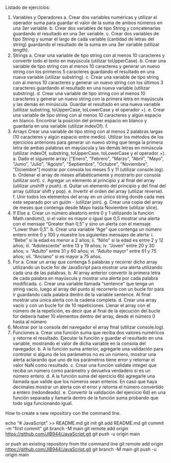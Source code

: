 Listado de ejercicios:
 1. Variables y Operadores
 a. Crear dos variables numéricas y utilizar el operador suma para guardar el valor
 de la suma de ambos números en una 3er variable.
 b. Crear dos variables de tipo String y concatenarlas guardando el resultado en una
 3er variable.
 c. Crear dos variables de tipo String y sumar el largo de cada variable (cantidad de
 letras del string) guardando el resultado de la suma en una 3er variable (utilizar
 length).
 2. Strings
 a. Crear una variable de tipo string con al menos 10 caracteres y convertir todo el
 texto en mayúscula (utilizar toUpperCase).
 b. Crear una variable de tipo string con al menos 10 caracteres y generar un nuevo
 string con los primeros 5 caracteres guardando el resultado en una nueva
 variable (utilizar substring).
 c. Crear una variable de tipo string con al menos 10 caracteres y generar un nuevo
 string con los últimos 3 caracteres guardando el resultado en una nueva variable
 (utilizar substring).
 d. Crear una variable de tipo string con al menos 10 caracteres y generar un nuevo
 string con la primera letra en mayúscula y las demás en minúscula. Guardar el
 resultado en una nueva variable (utilizar substring, toUpperCase, toLowerCase y
 el operador +).
 e. Crear una variable de tipo string con al menos 10 caracteres y algún espacio en
 blanco. Encontrar la posición del primer espacio en blanco y guardarla en una
 variable (utilizar indexOf).
 f.
 3. Arrays
 Crear una variable de tipo string con al menos 2 palabras largas (10 caracteres y
 algún espacio entre medio). Utilizar los métodos de los ejercicios anteriores para
 generar un nuevo string que tenga la primera letra de ambas palabras en
 mayúscula y las demás letras en minúscula (utilizar indexOf, substring,
 toUpperCase, toLowerCase y el operador +).
 a. Dado el siguiente array: ["Enero", "Febrero", "Marzo", "Abril", "Mayo", "Junio",
 "Julio", "Agosto", "Septiembre", "Octubre", "Noviembre", "Diciembre"] mostrar por
 consola los meses 5 y 11 (utilizar console.log).
 b. Ordenar el array de meses alfabéticamente y mostrarlo por consola (utilizar sort).
 c. Agregar un elemento al principio y al final del array (utilizar unshift y push).
 d. Quitar un elemento del principio y del final del array (utilizar shift y pop).
 e. Invertir el orden del array (utilizar reverse).
 f.
 Unir todos los elementos del array en un único string donde cada mes este
 separado por un guión - (utilizar join).
 g. Crear una copia del array de meses que contenga desde Mayo hasta Noviembre
 (utilizar slice).
4. If Else
 a. Crear un número aleatorio entre 0 y 1 utilizando la función Math.random(), si el
 valor es mayor o igual que 0,5 mostrar una alerta con el mensaje “Greater than
 0,5” y sino un alerta con el mensaje “Lower than 0,5”.
 b. Crear una variable “Age” que contenga un número entero entre 0 y 100 y
 muestre los siguientes mensajes de alerta:
 i.
 “Bebe” si la edad es menor a 2 años;
 ii.
 “Niño” si la edad es entre 2 y 12 años;
 iii. “Adolescente” entre 13 y 19 años;
 iv. “Joven” entre 20 y 30 años;
 v. “Adulto” entre 31 y 60 años;
 vi. “Adulto mayor” entre 61 y 75 años;
 vii. “Anciano” si es mayor a 75 años.
 5. For
 a. Crear un array que contenga 5 palabras y recorrer dicho array utilizando un
 bucle for de JavaScript para mostrar una alerta utilizando cada una de las
 palabras.
 b. Al array anterior convertir la primera letra de cada palabra en mayúscula y
 mostrar una alerta por cada palabra modificada.
 c. Crear una variable llamada “sentence” que tenga un string vacío, luego al array
 del punto a) recorrerlo con un bucle for para ir guardando cada palabra dentro de
 la variable sentence. Al final mostrar una única alerta con la cadena completa.
 d. Crear una array vacío y con un bucle for de 10 repeticiones. Llenar el array con
 el número de la repetición, es decir que al final de la ejecución del bucle for
 debería haber 10 elementos dentro del array, desde el número 0 hasta al número
 9. Mostrar por la consola del navegador el array final (utilizar console.log).
 6. Funciones
 a. Crear una función suma que reciba dos valores numéricos y retorne el resultado.
 Ejecutar la función y guardar el resultado en una variable, mostrando el valor de
 dicha variable en la consola del navegador.
 b. A la función suma anterior, agregarle una validación para controlar si alguno de
 los parámetros no es un número, mostrar una alerta aclarando que uno de los
 parámetros tiene error y retornar el valor NaN como resultado.
 c. Crear una función validate integer que reciba un número como parámetro y
 devuelva verdadero si es un número entero.
 d. A la función suma del ejercicio 6b) agregarle una llamada que valide que los
 números sean enteros. En caso que haya decimales mostrar un alerta con el
 error y retorna el número convertido a entero (redondeado).
 e. Convertir la validación del ejercicio 6d) en una función separada y llamarla
 dentro de la función suma probando que todo siga funcionando igual.

How to create a new repository con the command line.
 
echo "# JavaScript" >> README.md
git init
git add README.md
git commit -m "first commit"
git branch -M main
git remote add origin https://github.com/JIB944/JavaScript.git
git push -u origin main

or push an existing repository from the command line
git remote add origin https://github.com/JIB944/JavaScript.git
git branch -M main
git push -u origin main